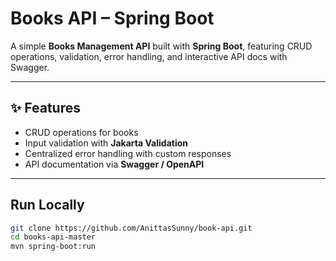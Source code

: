# Books API – Spring Boot

A simple **Books Management API** built with **Spring Boot**, featuring CRUD operations, validation, error handling, and interactive API docs with Swagger.

---

## ✨ Features
- CRUD operations for books  
- Input validation with **Jakarta Validation**  
- Centralized error handling with custom responses  
- API documentation via **Swagger / OpenAPI**

---

## Run Locally
```bash
git clone https://github.com/AnittasSunny/book-api.git
cd books-api-master
mvn spring-boot:run
